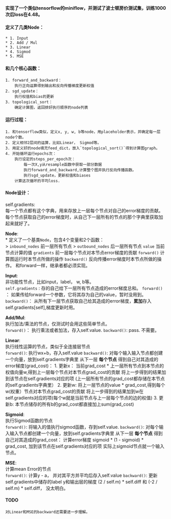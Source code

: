 **实现了一个类似tensorflow的miniflow，并测试了波士顿房价测试集，训练1000次后loss在4.48。**  

#### 定义了几类Node：  
    * 1. Input  
    * 2. Add / Mul  
    * 3. Linear   
    * 4. Sigmod  
    * 5. MSE  
#### 和几个核心函数：
    1. forward_and_backward：  
        执行正向运算得到输出和反向传播梯度更新权值  
    2. sgd_update：  
        执行权值和bias的更新  
    3. topological_sort：  
        确定计算图，返回排好执行顺序的node列表  

#### 运行过程：
    1. 和tensorflow类似，定义x, y, w, b等node，用placeholder表示，并确定每一层node个数。  
    2. 定义相邻2层间的运算，比如Linear， Sigmod等。  
    3. 用定义好的node填充feed_dict，放入`topological_sort()`得到计算图graph。  
    4. 开始循环运行epochs次：  
        执行设定的steps_per_epoch次：
            每一次X,y从resample函数中获取一部分数据
            执行forward_and_backward,计算整个图并执行反向传播函数。
            执行sgd_update，更新权值和biases
        计算这次循环的平均loss.


#### Node设计：  

self.gradients:  
        每一个节点都有这个字典，用来存放上一层每个节点对自己的error梯度的贡献。 
        每个节点获取自己的error梯度时，从自己下一层所有的节点的那个字典里获取加起来就好了。

**Node**:  
    * 定义了一个基类`Node`，包含4个变量和2个函数：  
        > `inbound_nodes`   前一层所有节点
        > `outbound_nodes`  后一层所有节点
        `value`           当前节点计算的值
        `gradients`       前一层每个节点对本节点error梯度的贡献
        `forward()`       计算图运行时本节点所做的操作
        `backward()`      反向传播error梯度时本节点所做的操作。 和forward一样，继承者都必须实现。

**Input**:  
    非功能性节点，比如input，label， w, b等。  
        `self.gradients` : 存的自己给下一层所有节点造成的error梯度总和。
        `forward()` ：  如果传给forward一个参数，它将其存为自己的value，暂时没用到。
        `backward()`：  从所有下一层节点获取自己给其造成的error梯度，**累加**存入self.gradients[self],梯度更新时用。
    
**Add/Mul**:  
    执行加法/乘法的节点，仅测试时会用这些简单节点。  
        `forward()`：   执行乘法或者加法，存入self.value.
        `backward()`:   pass. 不需要。

**Linear**:  
    执行线性运算的节点，类似于全连接层节点  
        `forward()`:    执行wx+b，存入self.value
        `backward()`:   对每个输入输入节点都创建一个向量，放到self.gradients字典里
                        从下一层 **每个节点** 得到自己对其造成的error梯度(grad_cost)：
                            1. 更新x：
                                    当前grad_cost * 上一层所有节点到本节点的权值向量w,得到上一层每个节点对本节点grad_cost的贡献
                                    将上一步得到的结果加到该节点在self.gradients对应的项 (上一层所有节点的grad_cost都存储在本节点的self.gradients字典里）
                            2. 更新w:
                                    将上一层节点的value * grad_cost,得到每个w(权重）节点对本节点grad_cost的贡献
                                    将上一步得到的结果加到w在self.gradients对应的项(每个w就是当前节点与上一层每个节点的边的权值)
                            3. 更新b: 本节点储存的所有b的grad_cost都直接加上sum(grad_cost)


**Sigmoid**:  
    执行Sigmod函数的节点  
        `forward()`:    将输入的值执行sigmod函数，存到self.value.
        `backward()`:   对每个输入输入节点都创建一个向量，放到self.gradients字典里
                        从下一层 **每个节点** 得到自己对其造成的grad_cost：
                        计算error梯度 sigmoid * (1 - sigmoid) * grad_cost, 加到该节点在self.gradients对应的项
                        实际上sigmoid节点就一个输入节点。


**MSE**:  
    计算mean Error的节点  
        `forward()`:    计算y - a， 并对其平方并平均后存入self.value
        `backward()`:   更新self.gradients中储存的label y和输出层的梯度 (2 / self.m) * self.diff 和 (-2 / self.m) * self.diff， 没太明白。


#### TODO
    对Linear和MSE的backward还需要进一步理解。  

        
